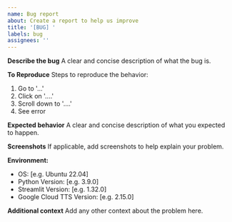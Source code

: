 ```yaml
---
name: Bug report
about: Create a report to help us improve
title: '[BUG] '
labels: bug
assignees: ''
---
```


**Describe the bug**
A clear and concise description of what the bug is.

**To Reproduce**
Steps to reproduce the behavior:
1. Go to '...'
2. Click on '....'
3. Scroll down to '....'
4. See error

**Expected behavior**
A clear and concise description of what you expected to happen.

**Screenshots**
If applicable, add screenshots to help explain your problem.

**Environment:**
 - OS: [e.g. Ubuntu 22.04]
 - Python Version: [e.g. 3.9.0]
 - Streamlit Version: [e.g. 1.32.0]
 - Google Cloud TTS Version: [e.g. 2.15.0]

**Additional context**
Add any other context about the problem here.
